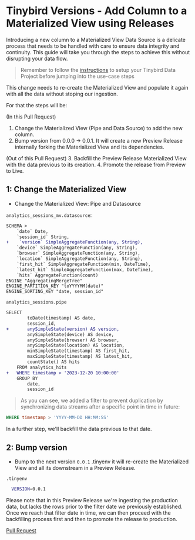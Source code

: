 # Tinybird Versions - Add Column to a Materialized View using Releases

Introducing a new column to a Materialized View Data Source is a delicate process that needs to be handled with care to ensure data integrity and continuity. This guide will take you through the steps to achieve this without disrupting your data flow.

> Remember to follow the [instructions](../README.md) to setup your Tinybird Data Project before jumping into the use-case steps

This change needs to re-create the Materialized View and populate it again with all the data without stoping our ingestion.

For that the steps will be:

(In this Pull Request)
1. Change the Materialized View (Pipe and Data Source) to add the new column.
2. Bump version from 0.0.0 -> 0.0.1. It will create a new Preview Release internally forking the Materialized View and its dependencies.

(Out of this Pull Request)
3. Backfill the Preview Release Materialized View with the data previous to its creation.
4. Promote the release from Preview to Live.

## 1: Change the Materialized View

- Change the Materialized View: Pipe and Datasource

`analytics_sessions_mv.datasource`:
```diff
SCHEMA >
    `date` Date,
    `session_id` String,
+    `version` SimpleAggregateFunction(any, String),
    `device` SimpleAggregateFunction(any, String),
    `browser` SimpleAggregateFunction(any, String),
    `location` SimpleAggregateFunction(any, String),
    `first_hit` SimpleAggregateFunction(min, DateTime),
    `latest_hit` SimpleAggregateFunction(max, DateTime),
    `hits` AggregateFunction(count)
ENGINE "AggregatingMergeTree"
ENGINE_PARTITION_KEY "toYYYYMM(date)"
ENGINE_SORTING_KEY "date, session_id"
```

`analytics_sessions.pipe`
```diff
SELECT
        toDate(timestamp) AS date,
        session_id,
+       anySimpleState(version) AS version,
        anySimpleState(device) AS device,
        anySimpleState(browser) AS browser,
        anySimpleState(location) AS location,
        minSimpleState(timestamp) AS first_hit,
        maxSimpleState(timestamp) AS latest_hit,
        countState() AS hits
    FROM analytics_hits
+   WHERE timestamp > '2023-12-20 10:00:00'
    GROUP BY
        date,
        session_id
```


> As you can see, we added a filter to prevent duplication by synchronizing data streams after a specific point in time in future:
  ```sql
  WHERE timestamp > 'YYYY-MM-DD HH:MM:SS'
  ```
  In a further step, we'll backfill the data previous to that date.

## 2: Bump version
- Bump to the next version `0.0.1` .tinyenv it will re-create the Materialized View and all its downstream in a Preview Release. 

`.tinyenv`
  ```sh
    VERSION=0.0.1
  ```

Please note that in this Preview Release we're ingesting the production data, but lacks the rows prior to the filter date we previously established. Once we reach that filter date in time, we can then proceed with the backfilling process first and then to promote the release to production.

[Pull Request](https://github.com/tinybirdco/use-case-examples/pull/141/files)
